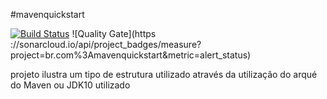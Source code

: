 #mavenquickstart

[![Build Status](https://travis-ci.org/condessalovelace/mavenquickstart.svg?branch=master)](https://travis-ci.org/condessalovelace/mavenquickstart) ![Quality Gate](https ://sonarcloud.io/api/project_badges/measure?project=br.com%3Amavenquickstart&metric=alert_status)

projeto ilustra um tipo de estrutura utilizado através da utilização do arqué do Maven ou JDK10 utilizado
